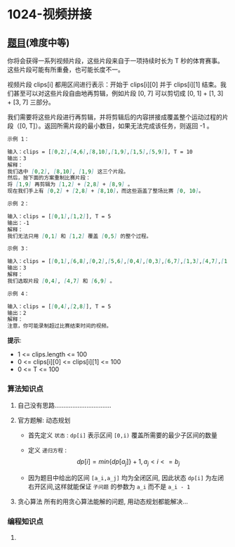 # 1024-视频拼接

## [题目](https://leetcode-cn.com/problems/video-stitching/)(难度中等)

你将会获得一系列视频片段，这些片段来自于一项持续时长为 T 秒的体育赛事。这些片段可能有所重叠，也可能长度不一。

视频片段 clips[i] 都用区间进行表示：开始于 clips[i][0] 并于 clips[i][1] 结束。我们甚至可以对这些片段自由地再剪辑，例如片段 [0, 7] 可以剪切成 [0, 1] + [1, 3] + [3, 7] 三部分。

我们需要将这些片段进行再剪辑，并将剪辑后的内容拼接成覆盖整个运动过程的片段（[0, T]）。返回所需片段的最小数目，如果无法完成该任务，则返回 -1 。

~~~markdown
示例 1：

输入：clips = [[0,2],[4,6],[8,10],[1,9],[1,5],[5,9]], T = 10
输出：3
解释：
我们选中 [0,2], [8,10], [1,9] 这三个片段。
然后，按下面的方案重制比赛片段：
将 [1,9] 再剪辑为 [1,2] + [2,8] + [8,9] 。
现在我们手上有 [0,2] + [2,8] + [8,10]，而这些涵盖了整场比赛 [0, 10]。

示例 2：

输入：clips = [[0,1],[1,2]], T = 5
输出：-1
解释：
我们无法只用 [0,1] 和 [1,2] 覆盖 [0,5] 的整个过程。

示例 3：

输入：clips = [[0,1],[6,8],[0,2],[5,6],[0,4],[0,3],[6,7],[1,3],[4,7],[1,4],[2,5],[2,6],[3,4],[4,5],[5,7],[6,9]], T = 9
输出：3
解释： 
我们选取片段 [0,4], [4,7] 和 [6,9] 。

示例 4：

输入：clips = [[0,4],[2,8]], T = 5
输出：2
解释：
注意，你可能录制超过比赛结束时间的视频。
~~~

**提示**:
- 1 <= clips.length <= 100
- 0 <= clips[i][0] <= clips[i][1] <= 100
- 0 <= T <= 100


### 算法知识点
1. 自己没有思路................................

2. 官方题解: 动态规划

    - 首先定义 `状态` : `dp[i]` 表示区间 `[0,i)` 覆盖所需要的最少子区间的数量

    - 定义 `递归方程` :
        $$dp[i] = min\{dp[a_j]\} + 1, a_j < i <= b_j$$
    
    - 因为题目中给出的区间 `[a_i,a_j]` 均为全闭区间, 因此状态 `dp[i]` 为左闭右开区间,这样就能保证 `子问题` 的参数为 `a_i` 而不是 `a_i - 1`

3. 贪心算法
所有的用贪心算法能解的问题, 用动态规划都能解决...
### 编程知识点
1. 